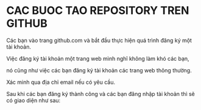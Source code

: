 # CAC BUOC TAO REPOSITORY TREN GITHUB

Các bạn vào trang github.com và bắt đầu thực hiện quá trình đăng ký một tài khoản.

Việc đăng ký tài khoản một trang web mình nghĩ không làm khó các bạn,

nó cũng như việc các bạn đăng ký tài khoản các trang web thông thường.

Xác minh qua địa chỉ email nếu có yêu cầu.

Sau khi các bạn đăng ký thành công và các bạn đăng nhập tài khoản thì sẽ có giao diện như sau:
